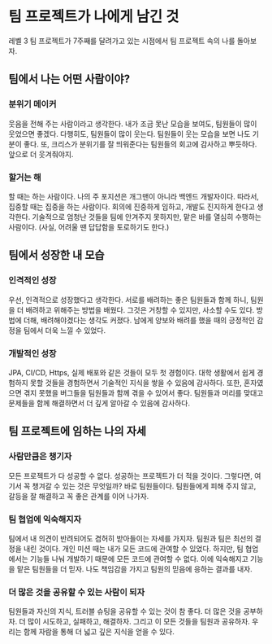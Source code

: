 # 팀 프로젝트가 나에게 남긴 것

레벨 3 팀 프로젝트가 7주째를 달려가고 있는 시점에서 팀 프로젝트 속의 나를 돌아보자.

## 팀에서 나는 어떤 사람이야?

### 분위기 메이커

 웃음을 전해 주는 사람이라고 생각한다. 내가 조금 못난 모습을 보여도, 팀원들이 많이 웃었으면 좋겠다. 다행히도, 팀원들이 많이 웃는다. 팀원들이 웃는 모습을 보면 나도 기분이 좋다. 또, 크리스가 분위기를 잘 띄워준다는 팀원들의 회고에 감사하고 뿌듯하다. 앞으로 더 웃겨줘야지.

### 할거는 해

 할 때는 하는 사람이다. 나의 주 포지션은 개그맨이 아니라 백엔드 개발자이다. 따라서, 집중할 때는 집중을 하는 사람이다. 회의에 진중하게 임하고, 개발도 진지하게 한다고 생각한다. 기술적으로 엄청난 것들을 팀에 안겨주지 못하지만, 맡은 바를 열심히 수행하는 사람이다. (사실, 어려울 땐 답답함을 토로하기도 한다.) 

## 팀에서 성장한 내 모습

### 인격적인 성장

 우선, 인격적으로 성장했다고 생각한다. 서로를 배려하는 좋은 팀원들과 함께 하니, 팀원을 더 배려하고 위해주는 방법을 배웠다. 그것은 거창할 수 있지만, 사소할 수도 있다. 방법에 더해, 배려해야겠다는 생각도 커졌다. 남에게 양보와 배려를 했을 때의 긍정적인 감정을 팀에서 더욱 느낄 수 있었다.

### 개발적인 성장

 JPA, CI/CD, Https, 실제 배포와 같은 것들이 모두 첫 경험이다. 대학 생활에서 쉽게 경험하지 못할 것들을 경험하면서 기술적인 지식을 쌓을 수 있음에 감사하다. 또한, 혼자였으면 겪지 못했을 버그들을 팀원들과 함께 겪을 수 있어서 좋다. 팀원들과 머리를 맞대고 문제들을 함께 해결하면서 더 깊게 알아갈 수 있음에 감사하다.

## 팀 프로젝트에 임하는 나의 자세

### 사람만큼은 챙기자

 모든 프로젝트가 다 성공할 수 없다. 성공하는 프로젝트가 더 적을 것이다. 그렇다면, 여기서 꼭 챙겨갈 수 있는 것은 무엇일까? 바로 팀원들이다. 팀원들에게 피해 주지 않고, 갈등을 잘 해결하고 꼭 좋은 관계를 이어 나가자.

### 팀 협업에 익숙해지자

 팀에서 내 의견이 반려되어도 겸허히 받아들이는 자세를 가지자. 팀원과 팀은 최선의 결정을 내린 것이다. 개인 미션 때는 내가 모든 코드에 관여할 수 있었다. 하지만, 팀 협업에서는 기능들 나눠 개발하기 때문에 모든 코드에 관여할 수 없다. 이에 익숙해지고 기능을 맡은 팀원들을 더 믿자. 나도 책임감을 가지고 팀원의 믿음에 응하는 결과를 내자.

### 더 많은 것을 공유할 수 있는 사람이 되자

 팀원들과 자신의 지식, 트러블 슈팅을 공유할 수 있는 것이 참 좋다. 더 많은 것을 공부하자. 더 많이 시도하고, 실패하고, 해결하자. 그리고 이 모든 것들을 팀원과 공유하자. 우리는 함께 자람을 통해 더 넓고 깊은 지식을 얻을 수 있다.